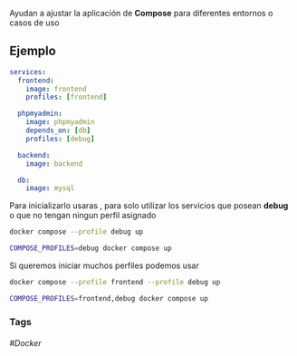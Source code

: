 
Ayudan a ajustar la aplicación de **Compose** para diferentes entornos o casos de uso

## Ejemplo

```yaml
services:
  frontend:
    image: frontend
    profiles: [frontend]

  phpmyadmin:
    image: phpmyadmin
    depends_on: [db]
    profiles: [debug]

  backend:
    image: backend

  db:
    image: mysql
```

Para inicializarlo usaras , para solo utilizar los servicios que posean **debug** o que no tengan ningun perfil asignado

```bash
docker compose --profile debug up
```

```bash
COMPOSE_PROFILES=debug docker compose up
```

Si queremos iniciar muchos perfiles podemos usar

```bash
docker compose --profile frontend --profile debug up
```

```bash
COMPOSE_PROFILES=frontend,debug docker compose up
```

### Tags

###### #Docker




